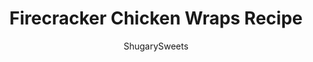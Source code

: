---
layout: ../../layouts/MarkdownPostLayout.astro
title: Firecracker Chicken Wraps Recipe
author: ShugarySweets
pubDate: 2018-12-29
description: "Firecracker Chicken Wraps with Avocado Lime dipping sauce recipe"
image_url: https://www.shugarysweets.com/wp-content/uploads/2018/07/firecracker-chicken-2.jpg
tags: ["Appetizers","Mexican"]
calories: 169
protein: 12
carbohydrates: 15
fats: 7
fiber: 1
ingredients: ["2 lb boneless chicken breast or thighs","1 Tbsp apple cider vinegar","1 tsp granulated sugar","1 tsp kosher salt","1 cup Louisiana hot sauce","1/4 cup unsalted butter, melted","1 tsp garlic powder","1/2 tsp ground cayenne pepper","2 cups pepper jack cheese, shredded","20 flour tortillas, 10 inch size","4 cups vegetable oil, for frying","1 avocado","3 limes, juiced","1 Tbsp olive oil","2 cloves garlic","1/2 tsp kosher salt","1/2 cup water","lettuce and tomato, for serving"]
serves: 40
time: "8 hours 30 minutes"
prepTime: "30 minutes"
instructions: ["In a large slow cooker or crockpot, add chicken breasts (or thighs).","In a small bowl, which together the vinegar, sugar, salt, hot sauce, melted butter, garlic powder, and cayenne pepper.","Pour marinade over chicken and cook on low for 6 hours (or high for 4 hours).","Once done cooking, shred chicken and add pepper jack cheese.","Spoon filling (about 1/4 cup- 1/2 cup) into each tortilla. Roll up tightly and secure with a toothpick. Place on a freezer safe baking sheet.","Repeat for all tortillas.","Cover tortillas with plastic wrap and freeze for several hours (or overnight). Place in a ziploc freezer bag for longer storage.","When ready to cook, preheat 4-6 cups of olive oil in a large skillet *until temp reaches about 375 degrees F. Deep fry the chicken wraps for about 12-15 minutes, turning several times until all sides are browned.","Remove wraps and place on paper towel to drain excess oil.","To make the dipping sauce, combine avocado, lime juice, olive oil, garlic, salt and water in a food processor or blender. Pulse until smooth and creamy.","To serve, place wraps on a bed of lettuce and tomato. Serve with dipping sauce."]
nutrition: ["169 calories","15 grams carbohydrates","32 milligrams cholesterol","7 grams fat","1 grams fiber","12 grams protein","3 grams saturated fat","415 milligrams sodium","0 grams sugar","0 grams trans fat","4 grams unsaturated fat"]
---